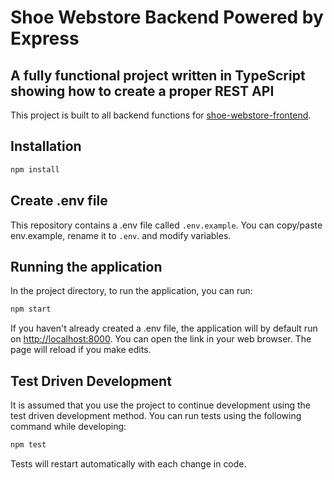 # Shoe Webstore Backend Powered by Express

## A fully functional project written in TypeScript showing how to create a proper REST API

This project is built to all backend functions for [shoe-webstore-frontend](http://github.com/RickITKock/angular-frontend-webshop-old).

## Installation

```bash
npm install
```

## Create .env file

This repository contains a .env file called <code>.env.example</code>. You can copy/paste env.example, rename it to <code>.env</code>. and modify variables.

## Running the application

In the project directory, to run the application, you can run:

```bash
npm start
```

If you haven't already created a .env file, the application will by default run on [http://localhost:8000](http://localhost:8000).
You can open the link in your web browser. The page will reload if you make edits.

## Test Driven Development

It is assumed that you use the project to continue development using the test driven development method. You can run tests using the following command while developing:

```bash
npm test
```

Tests will restart automatically with each change in code.